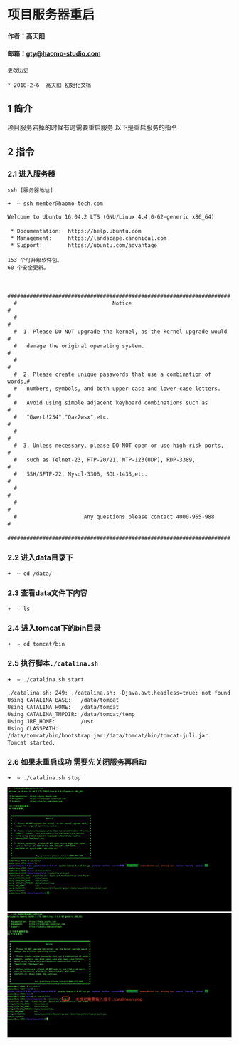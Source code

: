 # 项目服务器重启

#### 作者：高天阳
#### 邮箱：gty@haomo-studio.com

```
更改历史

* 2018-2-6  高天阳	初始化文档

```
## 1 简介

项目服务宕掉的时候有时需要重启服务 以下是重启服务的指令

## 2 指令

### 2.1 进入服务器

```angular2html
ssh [服务器地址]
```

```angular2html
➜  ~ ssh member@haomo-tech.com
```

```angular2html
Welcome to Ubuntu 16.04.2 LTS (GNU/Linux 4.4.0-62-generic x86_64)

 * Documentation:  https://help.ubuntu.com
 * Management:     https://landscape.canonical.com
 * Support:        https://ubuntu.com/advantage

153 个可升级软件包。
60 个安全更新。


  ######################################################################
  #                              Notice                                #
  #                                                                    #
  #  1. Please DO NOT upgrade the kernel, as the kernel upgrade would  #
  #   damage the original operating system.                            #
  #                                                                    #
  #  2. Please create unique passwords that use a combination of words,#
  #   numbers, symbols, and both upper-case and lower-case letters.    #
  #   Avoid using simple adjacent keyboard combinations such as        # 
  #   "Qwert!234","Qaz2wsx",etc.                                       #
  #                                                                    #
  #  3. Unless necessary, please DO NOT open or use high-risk ports,   #
  #   such as Telnet-23, FTP-20/21, NTP-123(UDP), RDP-3389,            #
  #   SSH/SFTP-22, Mysql-3306, SQL-1433,etc.                           #
  #                                                                    #
  #                                                                    #
  #                     Any questions please contact 4000-955-988      #
  ######################################################################
```

### 2.2 进入data目录下

```angular2html
➜  ~ cd /data/
```

### 2.3 查看data文件下内容

```angular2html
➜  ~ ls
```

### 2.4 进入tomcat下的bin目录

```angular2html
➜  ~ cd tomcat/bin
```

### 2.5 执行脚本`./catalina.sh`

```angular2html
➜  ~ ./catalina.sh start
```

```angular2html
./catalina.sh: 249: ./catalina.sh: -Djava.awt.headless=true: not found
Using CATALINA_BASE:   /data/tomcat
Using CATALINA_HOME:   /data/tomcat
Using CATALINA_TMPDIR: /data/tomcat/temp
Using JRE_HOME:        /usr
Using CLASSPATH:       /data/tomcat/bin/bootstrap.jar:/data/tomcat/bin/tomcat-juli.jar
Tomcat started.
```
### 2.6 如果未重启成功 需要先关闭服务再启动

```angular2html
➜  ~ ./catalina.sh stop
```

![](../assets/serverReboot1.jpeg)
![](../assets/serverReboot2.jpeg)
